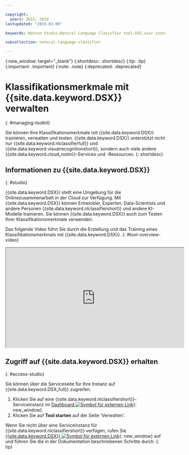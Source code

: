 ```yaml
---

copyright:
  years: 2015, 2019
lastupdated: "2019-03-06"

keywords: Watson Studio,Natural Language Classifier tool,GUI,user interface

subcollection: natural-language-classifier

---
```


{:new_window: target="_blank"}
{:shortdesc: .shortdesc}
{:tip: .tip}
{:important: .important}
{:note: .note}
{:deprecated: .deprecated}

<!-- Link definitions -->

[cloud-dashboard-watson]: https://{DomainName}/dashboard/apps?category=ai
[watson-studio-reg]: https://dataplatform.cloud.ibm.com/registration/stepone?context=wdp

# Klassifikationsmerkmale mit {{site.data.keyword.DSX}} verwalten
{: #managing-toolkit}

Sie können Ihre Klassifikationsmerkmale mit {{site.data.keyword.DSX}} trainieren, verwalten und testen. {{site.data.keyword.DSX}} unterstützt nicht nur {{site.data.keyword.nlclassifierfull}} und {{site.data.keyword.visualrecognitionshort}}, sondern auch viele andere {{site.data.keyword.cloud_notm}}-Services und -Ressourcen.
{: shortdesc}

## Informationen zu {{site.data.keyword.DSX}}
{: #studio}

{{site.data.keyword.DSX}} stellt eine Umgebung für die Onlinezusammenarbeit in der Cloud zur Verfügung. Mit {{site.data.keyword.DSX}} können Entwickler, Experten, Data-Scientists und andere Personen {{site.data.keyword.nlclassifiershort}} und andere KI-Modelle trainieren. Sie können {{site.data.keyword.DSX}} auch zum Testen Ihrer Klassifikationsmerkmale verwenden. 

Das folgende Video führt Sie durch die Erstellung und das Training eines Klassifikationsmerkmals mit {{site.data.keyword.DSX}}.
{: #tool-overview-video}

<iframe class="embed-responsive-item" id="youtubeplayer" title="IBM Watson Studio: Natural Language Classifier-Modell erstellen und trainieren" type="text/html" width="560" height="315" src="https://www.youtube.com/embed/_gHeeX4lFwo" webkitallowfullscreen mozallowfullscreen allowfullscreen gesture="media" allow="encrypted-media"></iframe>

## Zugriff auf {{site.data.keyword.DSX}} erhalten
{: #access-studio}

Sie können über die Serviceseite für Ihre Instanz auf {{site.data.keyword.DSX_full}} zugreifen. 

1.  Klicken Sie auf eine {{site.data.keyword.nlclassifiershort}}-Serviceinstanz im [Dashboard ![Symbol für externen Link](../../icons/launch-glyph.svg "Symbol für externen Link")][cloud-dashboard-watson]{: new_window}. 
1.  Klicken Sie auf **Tool starten** auf der Seite 'Verwalten'. 

Wenn Sie nicht über eine Serviceinstanz für {{site.data.keyword.nlclassifiershort}} verfügen, rufen Sie [{{site.data.keyword.DSX}} ![Symbol für externen Link](../../icons/launch-glyph.svg "Symbol für externen Link")][watson-studio-reg]{: new_window} auf und führen Sie die in der Dokumentation beschriebenen Schritte durch.
{: tip}
